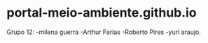 # portal-meio-ambiente.github.io

Grupo 12: 
-milena guerra
-Arthur Farias
-Roberto Pires
-yuri araujo.
